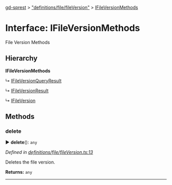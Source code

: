 [gd-sprest](../README.md) > ["definitions/file/fileVersion"](../modules/_definitions_file_fileversion_.md) > [IFileVersionMethods](../interfaces/_definitions_file_fileversion_.ifileversionmethods.md)



# Interface: IFileVersionMethods


File Version Methods

## Hierarchy

**IFileVersionMethods**

↳  [IFileVersionQueryResult](_definitions_file_fileversion_.ifileversionqueryresult.md)




↳  [IFileVersionResult](_definitions_file_fileversion_.ifileversionresult.md)




↳  [IFileVersion](_definitions_file_fileversion_.ifileversion.md)









## Methods
<a id="delete"></a>

###  delete

► **delete**(): `any`




*Defined in [definitions/file/fileVersion.ts:13](https://github.com/gunjandatta/sprest/blob/3de79f1/src/definitions/file/fileVersion.ts#L13)*



Deletes the file version.




**Returns:** `any`





___


